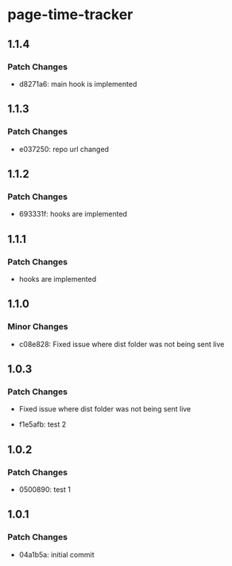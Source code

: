 # page-time-tracker

## 1.1.4

### Patch Changes

- d8271a6: main hook is implemented

## 1.1.3

### Patch Changes

- e037250: repo url changed

## 1.1.2

### Patch Changes

- 693331f: hooks are implemented

## 1.1.1

### Patch Changes

- hooks are implemented

## 1.1.0

### Minor Changes

- c08e828: Fixed issue where dist folder was not being sent live

## 1.0.3

### Patch Changes

- Fixed issue where dist folder was not being sent live

- f1e5afb: test 2

## 1.0.2

### Patch Changes

- 0500890: test 1

## 1.0.1

### Patch Changes

- 04a1b5a: initial commit
